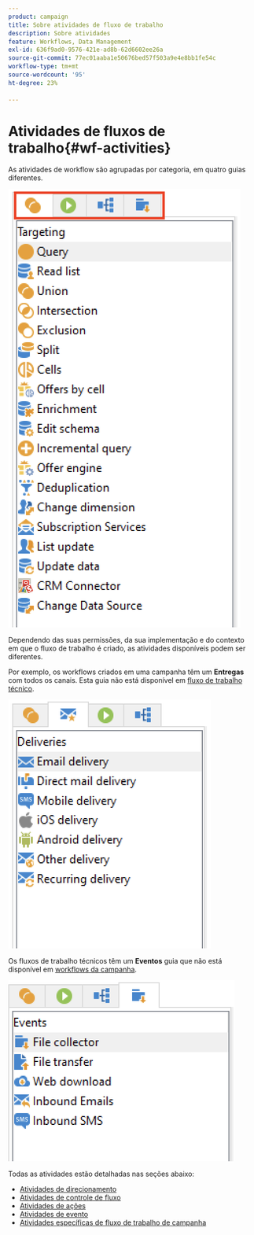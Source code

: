 ```yaml
---
product: campaign
title: Sobre atividades de fluxo de trabalho
description: Sobre atividades
feature: Workflows, Data Management
exl-id: 636f9ad0-9576-421e-ad8b-62d6602ee26a
source-git-commit: 77ec01aaba1e50676bed57f503a9e4e8bb1fe54c
workflow-type: tm+mt
source-wordcount: '95'
ht-degree: 23%

---
```


# Atividades de fluxos de trabalho{#wf-activities}

As atividades de workflow são agrupadas por categoria, em quatro guias diferentes.

![](assets/wf-activity-tabs.png)

Dependendo das suas permissões, da sua implementação e do contexto em que o fluxo de trabalho é criado, as atividades disponíveis podem ser diferentes.

Por exemplo, os workflows criados em uma campanha têm um **Entregas** com todos os canais. Esta guia não está disponível em [fluxo de trabalho técnico](technical-workflows.md).

![](assets/campaign-wf-activities.png)

Os fluxos de trabalho técnicos têm um **Eventos** guia que não está disponível em [workflows da campanha](campaign-workflows.md).

![](assets/tech-wf-activities.png)

Todas as atividades estão detalhadas nas seções abaixo:

* [Atividades de direcionamento](targeting-activities.md)
* [Atividades de controle de fluxo](flow-control-activities.md)
* [Atividades de ações](action-activities.md)
* [Atividades de evento](event-activities.md)
* [Atividades específicas de fluxo de trabalho de campanha](../campaigns/marketing-campaign-deliveries.md)
